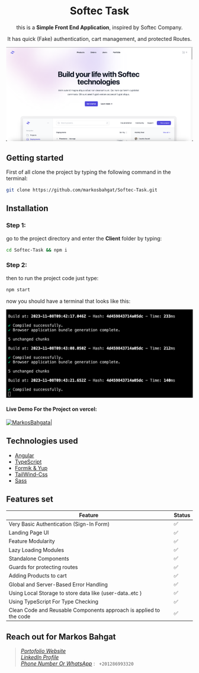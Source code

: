 <div align="center">

# Softec Task

this is a **Simple Front End Application**, inspired by Softec Company.

It has quick (Fake) authentication, cart management, and protected Routes. <br />

</div>

![Client Preview](/src/assets/images/preview.png)

## Getting started

First of all clone the project by typing the following command in the terminal:

```sh
git clone https://github.com/markosbahgat/Softec-Task.git
```

## Installation

### Step 1:

go to the project directory and enter the **Client** folder by typing:

```sh
cd Softec-Task && npm i
```

### Step 2:

then to run the project code just type:

```sh
npm start
```

now you should have a terminal that looks like this:

![Terminal](/src/assets/images/terminal-preview.png)

#### Live Demo For the Project on vercel:

[![MarkosBahgata|](https://static.agilitycms.com/logos/full-logo-black-on-white-vercel_20200827182255_0.png)](https://softec-task.vercel.app/)

## Technologies used

- [Angular](https://angular.io/)
- [TypeScript](https://www.typescriptlang.org/)
- [Formik & Yup](https://www.chartjs.org/)
- [TailWind-Css](https://tailwindcss.com/)
- [Sass](https://sass-lang.com/)

## Features set

| Feature                                                             | Status |
| ------------------------------------------------------------------- | ------ |
| Very Basic Authentication (Sign-In Form)                            | ✅     |
| Landing Page UI                                                     | ✅     |
| Feature Modularity                                                  | ✅     |
| Lazy Loading Modules                                                | ✅     |
| Standalone Components                                               | ✅     |
| Guards for protecting routes                                        | ✅     |
| Adding Products to cart                                             | ✅     |
| Global and Server-Based Error Handling                              | ✅     |
| Using Local Storage to store data like (user-data..etc )            | ✅     |
| Using TypeScript For Type Checking                                  | ✅     |
| Clean Code and Reusable Components approach is applied to the code  | ✅     |

## Reach out for Markos Bahgat

> [_Portofolio Website_](https://markosbahgat.com)  
> [_LinkedIn Profile_](https://www.linkedin.com/in/markos-bahgat-9a7178216)  
> [_Phone Number Or WhatsApp_]() : ` +201286993320`
